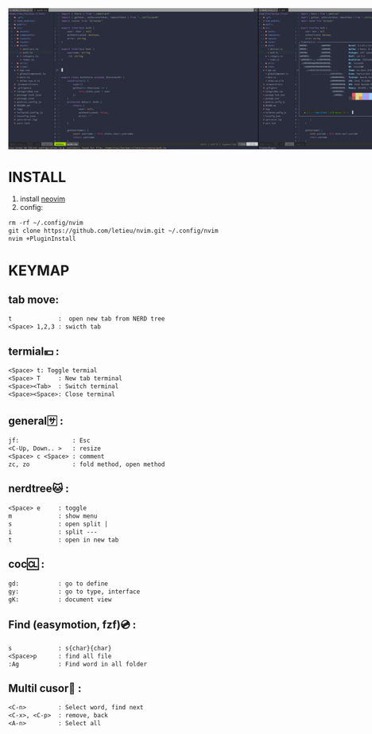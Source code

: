 
<div style='display: flex; justify-content: space-between'>
<img src='https://github.com/letieu/nvim/blob/master/images/1.png?raw=true' width='800px'/>
<img src='https://github.com/letieu/nvim/blob/master/images/2.png?raw=true' width='400px'/>
<img src='https://github.com/letieu/nvim/blob/master/images/3.png?raw=true' width='400px'/>
</div>

# INSTALL
1. install [neovim](https://neovim.io)
2. config: 
```
rm -rf ~/.config/nvim
git clone https://github.com/letieu/nvim.git ~/.config/nvim
nvim +PluginInstall
```

# KEYMAP
## tab move: 
```
t             :  open new tab from NERD tree
<Space> 1,2,3 : swicth tab
```
## termial💴 :
```
<Space> t: Toggle termial
<Space> T     : New tab terminal
<Space><Tab>  : Switch terminal
<Space><Space>: Close terminal
```
## general🈂 :
```
jf:               : Esc
<C-Up, Down.. >   : resize
<Space> c <Space> : comment
zc, zo            : fold method, open method
```
## nerdtree🐱 :
```
<Space> e     : toggle
m             : show menu
s             : open split | 
i             : split ---
t             : open in new tab
```

## coc🆑 :
```
gd:           : go to define
gy:           : go to type, interface
gK:           : document view
```

## Find (easymotion, fzf)💿 :
```
s             : s{char}{char}
<Space>p      : find all file
:Ag           : Find word in all folder
```
## Multil cusor📠 : 
```
<C-n>         : Select word, find next
<C-x>, <C-p>  : remove, back 
<A-n>         : Select all
```

